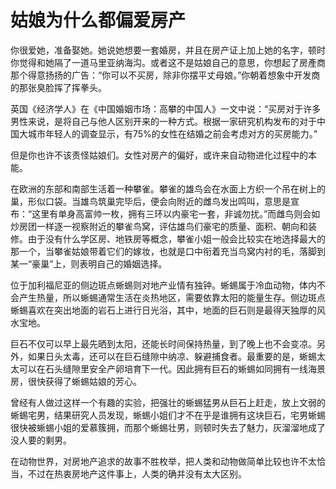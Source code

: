 # 姑娘为什么都偏爱房产

你很爱她，准备娶她。她说她想要一套婚房，并且在房产证上加上她的名字，顿时你觉得和她隔了一道马里亚纳海沟。或者这不是姑娘自己的意思，你想起了房產商那个得意扬扬的广告：“你可以不买房，除非你摆平丈母娘。”你朝着想象中开发商的那张臭脸挥了挥拳头。 

英国《经济学人》在《中国婚姻市场：高攀的中国人》一文中说：“买房对于许多男性来说，是将自己与他人区别开来的一种方式。根据一家研究机构发布的对于中国大城市年轻人的调查显示，有75%的女性在结婚之前会考虑对方的买房能力。” 

但是你也许不该责怪姑娘们。女性对房产的偏好，或许来自动物进化过程中的本能。 

在欧洲的东部和南部生活着一种攀雀。攀雀的雄鸟会在水面上方织一个吊在树上的巢，形似口袋。当雄鸟筑巢完毕后，便会向附近的雌鸟发出鸣叫，意思是宣布：“这里有单身高富帅一枚，拥有三环以内豪宅一套，非诚勿扰。”而雌鸟则会如炒房团一样逐一视察附近的攀雀鸟窝，评估雄鸟们豪宅的质量、面积、朝向和装修。由于没有什么学区房、地铁房等概念，攀雀小姐一般会比较实在地选择最大的那一个，当攀雀姑娘带着它们的嫁妆，也就是口中衔着充当鸟窝内衬的毛，落脚到某一“豪巢”上，则表明自己的婚姻选择。 

位于加利福尼亚的侧边斑点蜥蜴则对地产业情有独钟。蜥蜴属于冷血动物，体内不会产生热量，所以蜥蜴通常生活在炎热地区，需要依靠太阳的能量生存。侧边斑点蜥蜴喜欢在突出地面的岩石上进行日光浴，其中，地面的巨石则是最得天独厚的风水宝地。 

巨石不仅可以早上最先晒到太阳，还能长时间保持热量，到了晚上也不会变凉。另外，如果日头太毒，还可以在巨石缝隙中纳凉、躲避捕食者。最重要的是，蜥蜴太太可以在石头缝隙里安全产卵培育下一代。因此拥有巨石的蜥蜴如同拥有一线海景房，很快获得了蜥蜴姑娘的芳心。 

曾经有人做过这样一个有趣的实验，把强壮的蜥蜴猛男从巨石上赶走，放上文弱的蜥蜴宅男，结果研究人员发现，蜥蜴小姐们才不在乎是谁拥有这块巨石，宅男蜥蜴很快被蜥蜴小姐的爱慕簇拥，而那个蜥蜴壮男，则顿时失去了魅力，灰溜溜地成了没人要的剩男。 

在动物世界，对房地产追求的故事不胜枚举，把人类和动物做简单比较也许不太恰当，不过在热衷房地产这件事上，人类的确并没有太大区别。